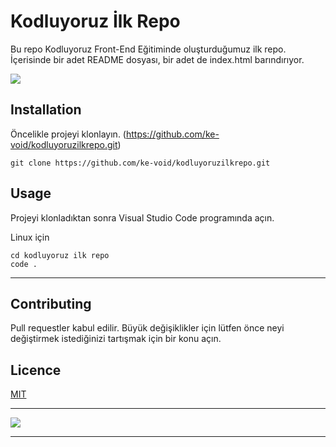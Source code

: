 # Kodluyoruz İlk Repo

Bu repo Kodluyoruz Front-End Eğitiminde oluşturduğumuz ilk repo. İçerisinde bir adet README dosyası, bir adet de index.html barındırıyor.

![](https://blog.ndepend.com/wp-content/uploads/global-coding-standards-2-960x460.jpg)
## Installation



Öncelikle projeyi klonlayın. (https://github.com/ke-void/kodluyoruzilkrepo.git)

```
git clone https://github.com/ke-void/kodluyoruzilkrepo.git
```

## Usage

Projeyi klonladıktan sonra Visual Studio Code programında açın.

Linux için

```
cd kodluyoruz ilk repo
code .
```


---
## Contributing

Pull requestler kabul edilir. Büyük değişiklikler için lütfen önce neyi değiştirmek istediğinizi tartışmak için bir konu açın.

## Licence

[MIT](https://choosealicense.com/licenses/mit/)

---
![](https://cambridgecarbonmap.org/wp-content/uploads/2021/09/coding.png)

---